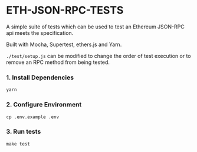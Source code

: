 
# ETH-JSON-RPC-TESTS

A simple suite of tests which can be used to test an Ethereum JSON-RPC api meets the specification.

Built with Mocha, Supertest, ethers.js and Yarn.

`./test/setup.js` can be modified to change the order of test execution or to remove an RPC method from being tested.


### 1. Install Dependencies
```
yarn
```

### 2. Configure Environment
```
cp .env.example .env
```

### 3. Run tests
```
make test
````
